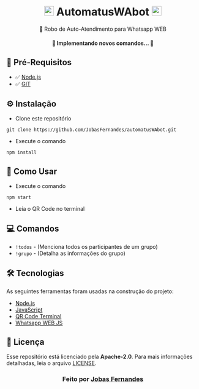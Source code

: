 <h1 align="center"><img width="25px" src="https://camo.githubusercontent.com/9cdad3cea00b1d3142a74eba001d37b41dca6042a2f38b4adbbf0cc8c2b56286/68747470733a2f2f63646e2e69636f6e2d69636f6e732e636f6d2f69636f6e73322f3337332f504e472f39362f57686174736170705f33373232392e706e67"/> AutomatusWAbot <img width="25px" src="https://camo.githubusercontent.com/9cdad3cea00b1d3142a74eba001d37b41dca6042a2f38b4adbbf0cc8c2b56286/68747470733a2f2f63646e2e69636f6e2d69636f6e732e636f6d2f69636f6e73322f3337332f504e472f39362f57686174736170705f33373232392e706e67"/></a>
</h1>
<p align="center">🚀 Robo de Auto-Atendimento para Whatsapp WEB</p>

<h4 align="center"> 
	🚧  Implementando novos comandos...  🚧
</h4>


## :triangular_flag_on_post: Pré-Requisitos

- :white_check_mark: [Node.js](https://nodejs.org/en/download/)
- :white_check_mark: [GIT](https://git-scm.com/downloads)

## :gear: Instalação

- Clone este repositório
```
git clone https://github.com/JobasFernandes/automatusWAbot.git
```
- Execute o comando
```
npm install
```

## :rocket: Como Usar

- Execute o comando
```
npm start
```
- Leia o QR Code no terminal

## :computer: Comandos

- ```!todos``` - (Menciona todos os participantes de um grupo)
- ```!grupo``` - (Detalha as informações do grupo)

## 🛠 Tecnologias

As seguintes ferramentas foram usadas na construção do projeto:

- [Node.js](https://nodejs.org/en/)
- [JavaScript](https://developer.mozilla.org/pt-BR/docs/Web/JavaScript/)
- [QR Code Terminal](https://github.com/gtanner/qrcode-terminal/)
- [Whatsapp WEB JS](https://github.com/pedroslopez/whatsapp-web.js/)

## **:page_with_curl: Licença**

Esse repositório está licenciado pela **Apache-2.0**. Para mais informações detalhadas, leia o arquivo [LICENSE](./LICENSE).

<h3 align="center">
Feito por <a href="https://github.com/JobasFernandes">Jobas Fernandes</a>
</h3>
